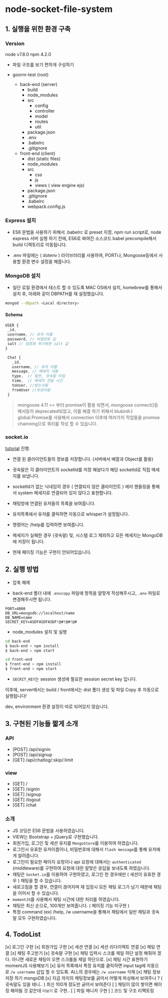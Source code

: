 # node-socket-file-system

## 1. 실행을 위한 환경 구축

### Version
node v7.8.0
npm 4.2.0 

* 파일 구조를 보기 편하게 구성하기

* goorm-test (root)
  * back-end (server)
    * build
    * node_modules
    * src
      * config
      * controller
      * model
      * routes
      * util
    * package.json
    * .env
    * .babelrc
    * .gitignore
  * front-end (client)
    * dist (static files)
    * node_modules
    * src
      * css
      * js
      * views ( view engine ejs)
    * package.json
    * .gitignore
    * .babelrc
    * webpack.config.js


### Express 설치

* ES6 문법을 사용하기 위해서 .babelrc 로 preset 지정,
npm run script로, node express 서버 실행 하기 전에, 
ES6로 짜여진 소스코드 babel precompile해서 build 디렉토리로 이동됩니다. 

* .env 파일에는 ( dotenv ) 라이브러리를 사용하여, PORT나, Mongoose등에서 사용할 환경 변수 설정을 해줍니다.

### MongoDB 설치

* 일단 로컬 환경에서 테스트 할 수 있도록 MAC OS에서 설치, homebrew를 통해서 설치 후, 아래와 같이 DBPATH를 재 설정했습니다.

```bash
mongod --dbpath <Local directory> 
```

#### Schema

 ```js
 USER {
  _id,
  username, // 유저 이름
  password, // 비밀번호 값
  salt // 암호화 하기위한 salt 값
 }
 ```

 ```js
  Chat {
    _id,
    username, // 유저 이름
    message, // 메세지 내용
    type,  // 일반, 귓속말 타입
    time,  // 메세지 전달 시간
    toUser, //받는사람
    fromUser //보낸사람
  }
 ```

> mongoose 4.11 >= 부터 promise이 활용 되면서, mongoose connect()등 메서등이 deprecated되었고, 이를 해결 하기 위해서 blubird나 global.Promise를 사용해서 connection 이후에 여러가지 작업들을 promise chainning으로 쿼리를 작성 할 수 있습니다.

### socket.io

[tutorial](https://socket.io/get-started/chat/) 진행.

* 연결 된 클라이언트들의 정보를 저장합니다. (서버에서 배열과 Object를 활용)

* 귓속말은 각 클라이언트의 socketId를 저장 해놨다가 해당 socketId로 직접 메세지를 보냅니다.

* socketId가 없는 닉네임의 경우 ( 연결되지 않은 클라이언트 ) 에러 핸들링을 통해서 system 메세지로 연결되어 있지 않다고 표현합니다.

* 채팅방에 연결된 유저들의 목록을 보여줍니다.

* 유저목록에서 유저를 클릭하면 자동으로 whisper가 설정됩니다.

* 명령어는 /help를 입력하면 보여줍니다.

* 메세지가 실패한 경우 (귓속말) 및, 시스템 로그 제외하고 모든 메세지는 MongoDB에 저장이 됩니다.

* 현재 페이징 기능은 구현이 안되어있습니다.

## 2. 실행 방법

* 압축 해제


* back-end 폴더 내에 `.envcopy` 파일에 항목을 알맞게 작성해주시고, `.env` 파일로 변경해주시면 됩니다.

```
PORT=4000
DB_URL=mongodb://localhost/name
DB_NAME=name
SECRET_KEY=ASDFASDFASDF!@#!@#!@#
```

* node_modules 설치 및 실행

```bash
cd back-end
$ back-end > npm install
$ back-end > npm start

cd front-end
$ front-end > npm install
$ front-end > npm start
```

* `SECRIT_KEY`는 session 생성에 필요한 session secret key 입니다.

이후에, server에서는 build / front에서는 dist 폴더 생성 및 파일 Copy 후 자동으로 실행됩니다!

dev, environment 환경 설정이 따로 되어있지 않습니다.

## 3. 구현된 기능들 짧게 소개

### API

* [POST] /api/signin
* [POST] /api/signup
* [GET] /api/chatlog/:skip/:limit

### view

* [GET] / 
* [GET] /signin
* [GET] /signup
* [GET] /logout
* [GET] /chat

### 소개

* JS 코딩은 ES6 문법을 사용하였습니다.
* VIEW는 Bootstrap + jQuery로 구현했습니다.
* 회원가입, 로그인 및 세션 유지를 `MongoStore`를 이용하여 하였습니다.
* 로그인시 유효한 유저이름이나, 비밀번호에 대해서 `flash message`를 통해 유저에게 알려줍니다.
* 로그인이 필요한 페이지 요청이나 api 요청에 대해서는 `authenticated` (middleware)를 구현하여 요청에 대한 알맞은 응답을 보내도록 하였습니다. 
* 채팅은 `Socket.io`를 이용하여 구현하였고, 로그인 한 경우에만 ( 세션이 유효한 경우 ) 채팅을 할 수 있습니다. 
* 새로고침을 할 경우, 연결이 끊어지며 재 입장시 모든 채팅 로그가 남기 때문에 채팅을 이어서 할 수 있습니다.
* `momentJS`를 사용해서 채팅 시간에 대한 처리를 하였습니다.
* 채팅은 최신 순으로, 100개만 보여줍니다. ( 페이징 기능 미구현 )
* 특정 command (ex) /help, /w username을 통해서 채팅에서 일반 채팅과 귓속말 모두 구현하였습니다.

## 4. TodoList

[x] 로그인 구현
[x] 회원가입 구현
[x] 세션 연결
[x] 세션 리다이렉트 연결
[x] 채팅 연결
[x] 채팅 주고받기
[x] 귓속말 구현
[x] 채팅 입력시 스크롤 제일 하단 설정 해줘야 겠다. 아니면 새로운 채팅이 오면 스크롤을 제일 하단으로.
[x] 채팅 시간 표현하기 momentJS 사용해보기
[x] 유저 목록에서 특정 유저를 클릭하면 input tag에 자동으로 `/w username` 삽입 할 수 있도록. ALL의 경우에는 `/w username` 삭제
[x] 채팅 정보 저장 하기 mongoDB
[x] 지금 까지의 채팅정보를 긁어서 어떻게 파싱해서 보여주나 ? ( 귓속말도 있을 테니.. ) 최신 100개 정도만 긁어서 보여준다
[ ] 채팅이 많이 쌓이면 페이징 해야될 것 같은데 `더보기` 로 구현..
[ ] 파일 매니저 구현
[ ] 코드 및 구조 리팩토링